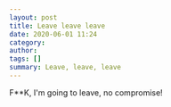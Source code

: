 ```yaml
---
layout: post
title: Leave leave leave
date: 2020-06-01 11:24
category: 
author: 
tags: []
summary: Leave, leave, leave
---
```



F**K, I'm going to leave, no compromise!
